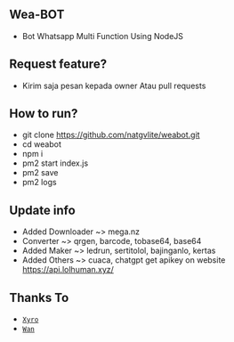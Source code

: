 ## Wea-BOT

- Bot Whatsapp Multi Function Using NodeJS

## Request feature?

- Kirim saja pesan kepada owner Atau pull requests

## How to run?

- git clone https://github.com/natgvlite/weabot.git
- cd weabot
- npm i
- pm2 start index.js
- pm2 save
- pm2 logs

## Update info

- Added Downloader ~> mega.nz
- Converter ~> qrgen, barcode, tobase64, base64
- Added Maker ~> ledrun, sertitolol, bajinganlo, kertas
- Added Others ~> cuaca, chatgpt get apikey on website https://api.lolhuman.xyz/

## Thanks To

- [`Xyro`](https://github.com/xyromawwari)
- [`Wan`](https://github.com/erhabot)
